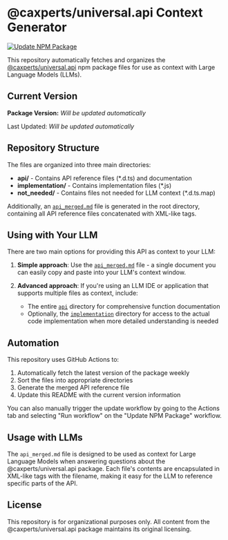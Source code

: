 # @caxperts/universal.api Context Generator

[![Update NPM Package](https://github.com/matdmiller/caxperts_universal_api_llms_context/actions/workflows/update-npm-package.yml/badge.svg)](https://github.com/matdmiller/caxperts_universal_api_llms_context/actions/workflows/update-npm-package.yml)

This repository automatically fetches and organizes the [@caxperts/universal.api](https://www.npmjs.com/package/@caxperts/universal.api) npm package files for use as context with Large Language Models (LLMs).

## Current Version

**Package Version:** _Will be updated automatically_

Last Updated: _Will be updated automatically_

## Repository Structure

The files are organized into three main directories:

- **api/** - Contains API reference files (*.d.ts) and documentation
- **implementation/** - Contains implementation files (*.js)
- **not_needed/** - Contains files not needed for LLM context (*.d.ts.map)

Additionally, an [`api_merged.md`](api_merged.md) file is generated in the root directory, containing all API reference files concatenated with XML-like tags.

## Using with Your LLM

There are two main options for providing this API as context to your LLM:

1. **Simple approach**: Use the [`api_merged.md`](api_merged.md) file - a single document you can easily copy and paste into your LLM's context window.

2. **Advanced approach**: If you're using an LLM IDE or application that supports multiple files as context, include:
   - The entire [`api`](api) directory for comprehensive function documentation
   - Optionally, the [`implementation`](implementation) directory for access to the actual code implementation when more detailed understanding is needed

## Automation

This repository uses GitHub Actions to:

1. Automatically fetch the latest version of the package weekly
2. Sort the files into appropriate directories
3. Generate the merged API reference file
4. Update this README with the current version information

You can also manually trigger the update workflow by going to the Actions tab and selecting "Run workflow" on the "Update NPM Package" workflow.

## Usage with LLMs

The `api_merged.md` file is designed to be used as context for Large Language Models when answering questions about the @caxperts/universal.api package. Each file's contents are encapsulated in XML-like tags with the filename, making it easy for the LLM to reference specific parts of the API.

## License

This repository is for organizational purposes only. All content from the @caxperts/universal.api package maintains its original licensing.
